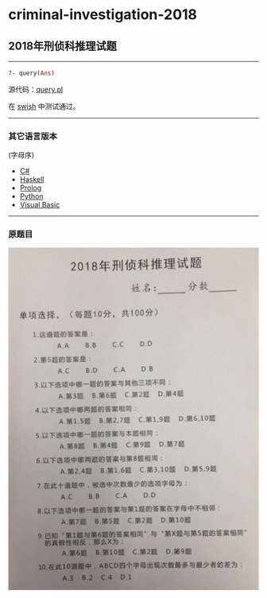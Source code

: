 # criminal-investigation-2018
## 2018年刑侦科推理试题

***
``` prolog
?- query(Ans)
```
源代码：[query.pl](./query.pl)

在 [swish](https://swish.swi-prolog.org) 中测试通过。

***
### 其它语言版本
(字母序)
* [C#](https://www.zhihu.com/question/68411978/answer/332337808)
* [Haskell](https://www.zhihu.com/question/68411978/answer/332459717)
* [Prolog](https://www.zhihu.com/question/68411978/answer/332545899)
* [Python](https://github.com/YuyuZha0/abcd_test)
* [Visual Basic](https://www.zhihu.com/question/68411978/answer/331923520)

***
### 原题目
![question](question.png)
